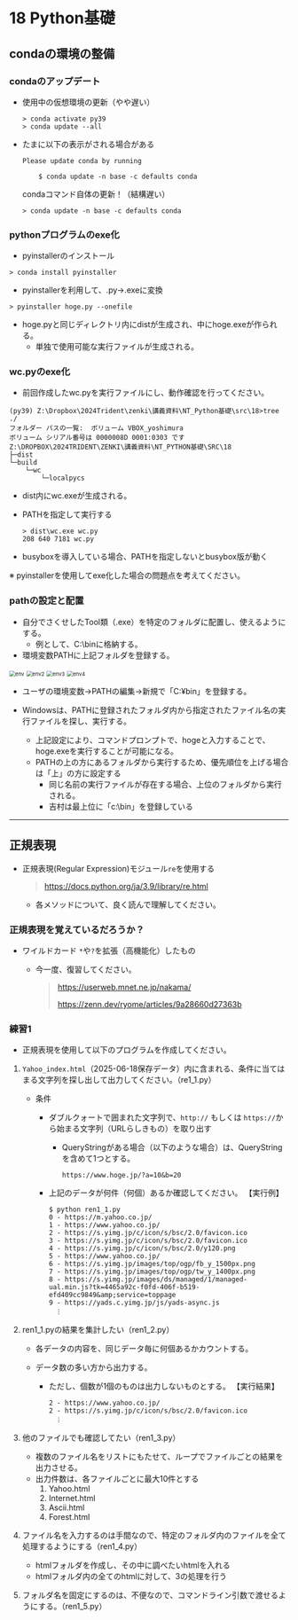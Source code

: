 # 18 Python基礎

## condaの環境の整備

### condaのアップデート

- 使用中の仮想環境の更新（やや遅い）
  ```
  > conda activate py39
  > conda update --all
  ```

- たまに以下の表示がされる場合がある

  ```
  Please update conda by running
  
      $ conda update -n base -c defaults conda
  ```

  condaコマンド自体の更新！（結構遅い）

  ```
  > conda update -n base -c defaults conda
  ```

  



### pythonプログラムのexe化

- pyinstallerのインストール

```
> conda install pyinstaller
```

- pyinstallerを利用して、.py→.exeに変換

```
> pyinstaller hoge.py --onefile
```

- hoge.pyと同じディレクトリ内にdistが生成され、中にhoge.exeが作られる。
  - 単独で使用可能な実行ファイルが生成される。



### wc.pyのexe化

- 前回作成したwc.pyを実行ファイルにし、動作確認を行ってください。

```
(py39) Z:\Dropbox\2024Trident\zenki\講義資料\NT_Python基礎\src\18>tree ./
フォルダー パスの一覧:  ボリューム VBOX_yoshimura
ボリューム シリアル番号は 0000008D 0001:0303 です
Z:\DROPBOX\2024TRIDENT\ZENKI\講義資料\NT_PYTHON基礎\SRC\18
├─dist
└─build
    └─wc
        └─localpycs
```

- dist内にwc.exeが生成される。

- PATHを指定して実行する

  ```
  > dist\wc.exe wc.py
  208 640 7181 wc.py
  ```

- busyboxを導入している場合、PATHを指定しないとbusybox版が動く



※ pyinstallerを使用してexe化した場合の問題点を考えてください。



### pathの設定と配置

- 自分でさくせしたTool類（.exe）を特定のフォルダに配置し、使えるようにする。
  - 例として、C:\binに格納する。
- 環境変数PATHに上記フォルダを登録する。

<img src="18_Python基礎.assets/env.png" alt="env" style="zoom: 67%;" />



<img src="18_Python基礎.assets/env2.png" alt="env2" style="zoom:67%;" />



<img src="18_Python基礎.assets/env3.png" alt="env3" style="zoom:67%;" />

<img src="18_Python基礎.assets/env4.png" alt="env4" style="zoom:67%;" />

- ユーザの環境変数→PATHの編集→新規で「C:¥bin」を登録する。



- Windowsは、PATHに登録されたフォルダ内から指定されたファイル名の実行ファイルを探し、実行する。
  - 上記設定により、コマンドプロンプトで、hogeと入力することで、hoge.exeを実行することが可能になる。
  - PATHの上の方にあるフォルダから実行するため、優先順位を上げる場合は「上」の方に設定する
    - 同じ名前の実行ファイルが存在する場合、上位のフォルダから実行される。
    - 吉村は最上位に「c:\bin」を登録している

---

## 正規表現

- 正規表現(Regular Expression)モジュール`re`を使用する

  > https://docs.python.org/ja/3.9/library/re.html

  - 各メソッドについて、良く読んで理解してください。



### 正規表現を覚えているだろうか？

- ワイルドカード `*`や`?`を拡張（高機能化）したもの

  - 今一度、復習してください。

    > https://userweb.mnet.ne.jp/nakama/
    >
    > https://zenn.dev/ryome/articles/9a28660d27363b



### 練習1

- 正規表現を使用して以下のプログラムを作成してください。

1. `Yahoo_index.html`（2025-06-18保存データ）内に含まれる、条件に当てはまる文字列を探し出して出力してください。（re1_1.py）

   - 条件

     - ダブルクォートで囲まれた文字列で、`http://` もしくは `https://`から始まる文字列（URLらしきもの）を取り出す

       - QueryStringがある場合（以下のような場合）は、QueryStringを含めて1つとする。

         ```
         https://www.hoge.jp/?a=10&b=20
         ```

     - 上記のデータが何件（何個）あるか確認してください。
       【実行例】

       ```
       $ python ren1_1.py 
       0 - https://m.yahoo.co.jp/
       1 - https://www.yahoo.co.jp/
       2 - https://s.yimg.jp/c/icon/s/bsc/2.0/favicon.ico
       3 - https://s.yimg.jp/c/icon/s/bsc/2.0/favicon.ico
       4 - https://s.yimg.jp/c/icon/s/bsc/2.0/y120.png
       5 - https://www.yahoo.co.jp/
       6 - https://s.yimg.jp/images/top/ogp/fb_y_1500px.png
       7 - https://s.yimg.jp/images/top/ogp/tw_y_1400px.png
       8 - https://s.yimg.jp/images/ds/managed/1/managed-ual.min.js?tk=4465a92c-f0fd-406f-b519-efd409cc9849&amp;service=toppage
       9 - https://yads.c.yimg.jp/js/yads-async.js
       　︙
       ```
       
       

2. ren1_1.pyの結果を集計したい（ren1_2.py）

   - 各データの内容を、同じデータ毎に何個あるかカウントする。

   - データ数の多い方から出力する。

     - ただし、個数が1個のものは出力しないものとする。
       【実行結果】

       ```
       2 - https://www.yahoo.co.jp/
       2 - https://s.yimg.jp/c/icon/s/bsc/2.0/favicon.ico
       　︙
       ```



3. 他のファイルでも確認してたい（ren1_3.py）
   - 複数のファイル名をリストにもたせて、ループでファイルごとの結果を出力させる。
   - 出力件数は、各ファイルごとに最大10件とする
     1. Yahoo.html
     1. Internet.html
     1. Ascii.html
     1. Forest.html
   
3. ファイル名を入力するのは手間なので、特定のフォルダ内のファイルを全て処理するようにする（ren1_4.py）
   - htmlフォルダを作成し、その中に調べたいhtmlを入れる
   - htmlフォルダ内の全てのhtmlに対して、3の処理を行う
   
3. フォルダ名を固定にするのは、不便なので、コマンドライン引数で渡せるようにする。（ren1_5.py）











